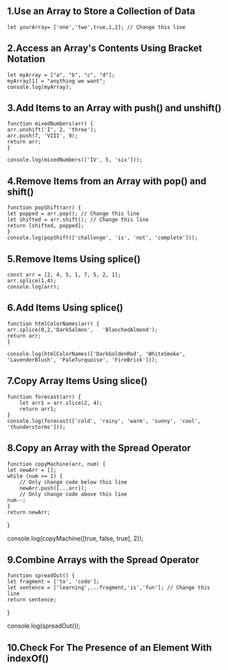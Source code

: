 
## 1.Use an Array to Store a Collection of Data
    let yourArray= ['one','two',true,1,2]; // Change this line

## 2.Access an Array's Contents Using Bracket Notation
    let myArray = ["a", "b", "c", "d"];
    myArray[1] = "anything we want";
    console.log(myArray);

## 3.Add Items to an Array with push() and unshift()
    function mixedNumbers(arr) {
    arr.unshift('I', 2, 'three');
    arr.push(7, 'VIII', 9);
    return arr;
    }

    console.log(mixedNumbers(['IV', 5, 'six']));

## 4.Remove Items from an Array with pop() and shift()
    function popShift(arr) {
    let popped = arr.pop(); // Change this line
    let shifted = arr.shift(); // Change this line
    return [shifted, popped];
    }
    console.log(popShift(['challenge', 'is', 'not', 'complete']));

## 5.Remove Items Using splice()
    const arr = [2, 4, 5, 1, 7, 5, 2, 1];
    arr.splice(1,4);
    console.log(arr);

## 6.Add Items Using splice()
    function htmlColorNames(arr) {
    arr.splice(0,2,'DarkSalmon',   'BlanchedAlmond');
    return arr;
    }

    console.log(htmlColorNames(['DarkGoldenRod', 'WhiteSmoke', 'LavenderBlush', 'PaleTurquoise', 'FireBrick']));

## 7.Copy Array Items Using slice()
    function forecast(arr) {
        let arr1 = arr.slice(2, 4);
        return arr1;
    }
    console.log(forecast(['cold', 'rainy', 'warm', 'sunny', 'cool', 'thunderstorms']));

## 8.Copy an Array with the Spread Operator
    function copyMachine(arr, num) {
    let newArr = [];
    while (num >= 1) {
        // Only change code below this line
        newArr.push([...arr]);
        // Only change code above this line
    num--;
    }
    return newArr;
}

console.log(copyMachine([true, false, true], 2));

## 9.Combine Arrays with the Spread Operator
    function spreadOut() {
    let fragment = ['to', 'code'];
    let sentence = ['learning',...fragment,'is','fun']; // Change this line
    return sentence;
}

console.log(spreadOut());

## 10.Check For The Presence of an Element With indexOf()
    